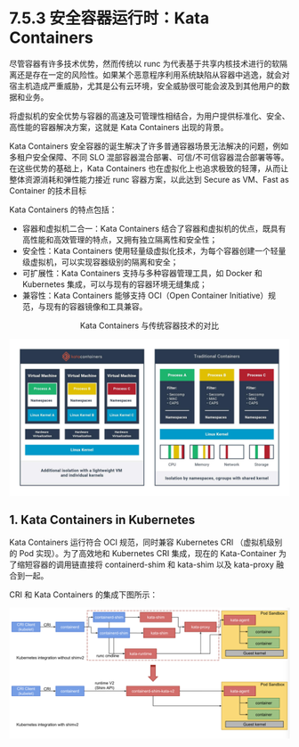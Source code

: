 # 7.5.3 安全容器运行时：Kata Containers 

尽管容器有许多技术优势，然而传统以 runc 为代表基于共享内核技术进行的软隔离还是存在一定的风险性。如果某个恶意程序利用系统缺陷从容器中逃逸，就会对宿主机造成严重威胁，尤其是公有云环境，安全威胁很可能会波及到其他用户的数据和业务。

将虚拟机的安全优势与容器的高速及可管理性相结合，为用户提供标准化、安全、高性能的容器解决方案，这就是 Kata Containers 出现的背景。

Kata Containers 安全容器的诞生解决了许多普通容器场景无法解决的问题，例如多租户安全保障、不同 SLO 混部容器混合部署、可信/不可信容器混合部署等等。在这些优势的基础上，Kata Containers 也在虚拟化上也追求极致的轻薄，从而让整体资源消耗和弹性能力接近 runc 容器方案，以此达到 Secure as VM、Fast as Container 的技术目标


Kata Containers 的特点包括：

- 容器和虚拟机二合一：Kata Containers 结合了容器和虚拟机的优点，既具有高性能和高效管理的特点，又拥有独立隔离性和安全性；
- 安全性：Kata Containers 使用轻量级虚拟化技术，为每个容器创建一个轻量级虚拟机，可以实现容器级别的隔离和安全；
- 可扩展性：Kata Containers 支持与多种容器管理工具，如 Docker 和 Kubernetes 集成，可以与现有的容器环境无缝集成；
- 兼容性：Kata Containers 能够支持 OCI（Open Container Initiative）规范，与现有的容器镜像和工具兼容。


<div  align="center">
	<p>Kata Containers 与传统容器技术的对比</p>
	<img src="../assets/kata-container.jpeg" width = "550"  align=center />
</div>


## 1. Kata Containers in  Kubernetes

Kata Containers  运行符合 OCI 规范，同时兼容 Kubernetes CRI （虚拟机级别的 Pod 实现）。为了高效地和 Kubernetes CRI 集成，现在的 Kata-Container 为了缩短容器的调用链直接将 containerd-shim 和 kata-shim 以及 kata-proxy 融合到一起。

CRI 和 Kata Containers 的集成下图所示：

<div  align="center">
	<img src="../assets/kata-container.png" width = "600"  align=center />
</div>